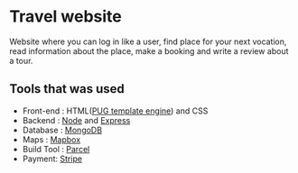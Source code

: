 # Travel website

Website where you can log in like a user, find place for your next vocation, read information about the place, make a booking and write a review about a tour.

## Tools that was used

-   Front-end : HTML([PUG template engine](https://github.com/pugjs)) and CSS
-   Backend : [Node](https://nodejs.dev/) and [Express](https://expressjs.com/)
-   Database : [MongoDB](https://www.mongodb.com/)
-   Maps : [Mapbox](https://www.mapbox.com/)
-   Build Tool : [Parcel](https://github.com/parcel-bundler/parcel)
-   Payment: [Stripe](https://stripe.com/)
